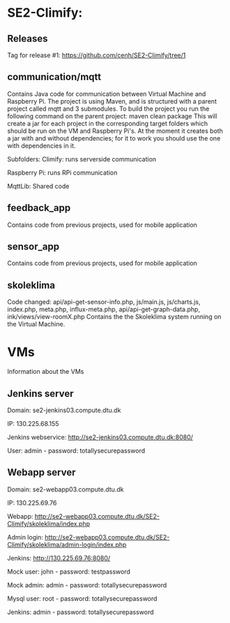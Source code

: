 # SE2-Climify:

## Releases
Tag for release #1: https://github.com/cenh/SE2-Climify/tree/1

## communication/mqtt
Contains Java code for communication between Virtual Machine and Raspberry Pi.
The project is using Maven, and is structured with a parent project called mqtt and 3 submodules.
To build the project you run the following command on the parent project:
maven clean package 
This will create a jar for each project in the corresponding target folders which should be run on the VM and Raspberry Pi's.
At the moment it creates both a jar with and without dependencies; for it to work you should use the one with dependencies in it.


Subfolders:
Climify: runs serverside communication

Raspberry Pi: 
runs RPi communication


MqttLib: Shared code


## feedback_app
Contains code from previous projects, used for mobile application

## sensor_app
Contains code from previous projects, used for mobile application

## skoleklima
Code changed: api/api-get-sensor-info.php, js/main.js, js/charts.js, index.php, meta.php, influx-meta.php, api/api-get-graph-data.php, ink/views/view-roomX.php
Contains the the Skoleklima system running on the Virtual Machine.




# VMs

Information about the VMs

## Jenkins server
Domain: se2-jenkins03.compute.dtu.dk

IP: 130.225.68.155

Jenkins webservice: http://se2-jenkins03.compute.dtu.dk:8080/

User: admin - password: totallysecurepassword

## Webapp server 
Domain: se2-webapp03.compute.dtu.dk

IP: 130.225.69.76

Webapp: http://se2-webapp03.compute.dtu.dk/SE2-Climify/skoleklima/index.php

Admin login: http://se2-webapp03.compute.dtu.dk/SE2-Climify/skoleklima/admin-login/index.php

Jenkins: http://130.225.69.76:8080/

Mock user: john - password: testpassword

Mock admin: admin - password: totallysecurepassword

Mysql user: root - password: totallysecurepassword

Jenkins: admin - password: totallysecurepassword
